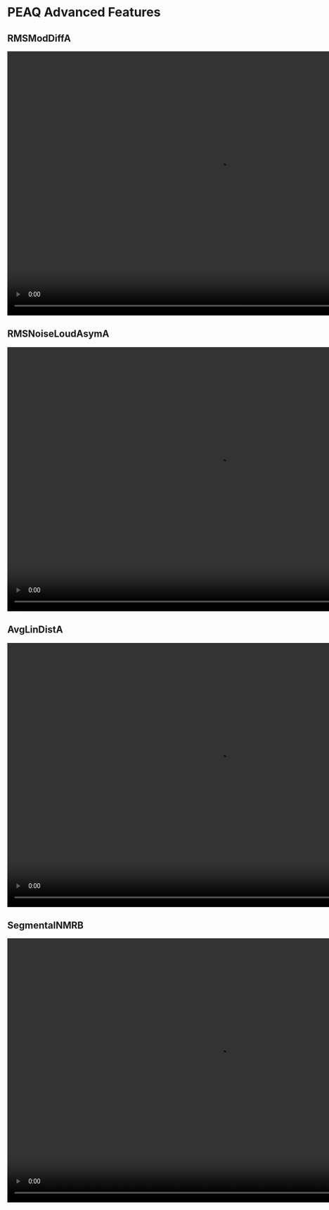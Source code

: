 # PEAQ Advanced Features

## RMSModDiffA
<video width="960" height="600" controls loop>
 <source src="https://github.com/zygurt/TSM/raw/master/Objective_MOQ/Plots/Video/Rmsmoddiffa-16.m4v" type="video/mp4">
Your browser does not support the video tag.
</video>

## RMSNoiseLoudAsymA
<video width="960" height="600" controls loop>
 <source src="https://github.com/zygurt/TSM/raw/master/Objective_MOQ/Plots/Video/Rmsnoiseloudasyma-17.m4v" type="video/mp4">
Your browser does not support the video tag.
</video>

## AvgLinDistA
<video width="960" height="600" controls loop>
 <source src="https://github.com/zygurt/TSM/raw/master/Objective_MOQ/Plots/Video/Avglindista-2.m4v" type="video/mp4">
Your browser does not support the video tag.
</video>

## SegmentalNMRB
<video width="960" height="600" controls loop>
 <source src="https://github.com/zygurt/TSM/raw/master/Objective_MOQ/Plots/Video/Segmentalnmrb-24.m4v" type="video/mp4">
Your browser does not support the video tag.
</video>
